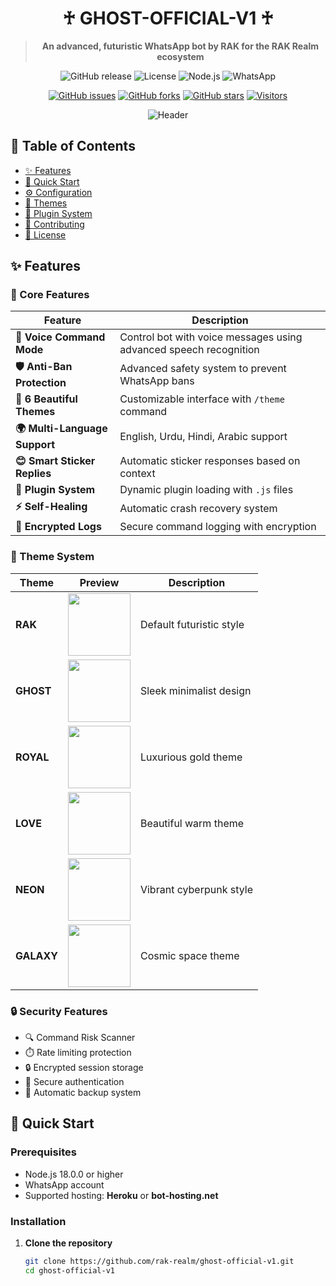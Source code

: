 <!-- GHOST-OFFICIAL-V1 README -->
<div align="center">

# ♰ GHOST-OFFICIAL-V1 ♰

> **An advanced, futuristic WhatsApp bot by RAK for the RAK Realm ecosystem**

![GitHub release](https://img.shields.io/github/v/release/rak-realm/ghost-official-v1?style=for-the-badge&color=blueviolet)
![License](https://img.shields.io/badge/License-RAK_Commercial-orange?style=for-the-badge)
![Node.js](https://img.shields.io/badge/Node.js-18.x-green?style=for-the-badge&logo=node.js)
![WhatsApp](https://img.shields.io/badge/WhatsApp-Bot-success?style=for-the-badge&logo=whatsapp)

[![GitHub issues](https://img.shields.io/github/issues/rak-realm/ghost-official-v1?color=red)](https://github.com/rak-realm/ghost-official-v1/issues)
[![GitHub forks](https://img.shields.io/github/forks/rak-realm/ghost-official-v1)](https://github.com/rak-realm/ghost-official-v1/network)
[![GitHub stars](https://img.shields.io/github/stars/rak-realm/ghost-official-v1?color=yellow)](https://github.com/rak-realm/ghost-official-v1/stargazers)
[![Visitors](https://profile-counter.glitch.me/rak-realm-ghost/count.svg)](https://github.com/rak-realm/ghost-official-v1)

<img src="https://capsule-render.vercel.app/api?type=waving&color=gradient&height=150&section=header&text=♰+GHOST+OFFICIAL+V1+♰&fontSize=40&fontColor=ffffff&animation=fadeIn" alt="Header" />

</div>

## 📖 Table of Contents
- [✨ Features](#-features)
- [🚀 Quick Start](#-quick-start)
- [⚙️ Configuration](#️-configuration)
- [🎨 Themes](#-themes)
- [🔧 Plugin System](#-plugin-system)
- [🤝 Contributing](#-contributing)
- [📝 License](#-license)

## ✨ Features

### 🤖 Core Features
| Feature | Description |
|---------|-------------|
| **🎤 Voice Command Mode** | Control bot with voice messages using advanced speech recognition |
| **🛡️ Anti-Ban Protection** | Advanced safety system to prevent WhatsApp bans |
| **🎨 6 Beautiful Themes** | Customizable interface with `/theme` command |
| **🌍 Multi-Language Support** | English, Urdu, Hindi, Arabic support |
| **😊 Smart Sticker Replies** | Automatic sticker responses based on context |
| **🔌 Plugin System** | Dynamic plugin loading with `.js` files |
| **⚡ Self-Healing** | Automatic crash recovery system |
| **🔐 Encrypted Logs** | Secure command logging with encryption |

### 🎨 Theme System
<div align="center">
  
| Theme | Preview | Description |
|-------|---------|-------------|
| **RAK** | <img src="https://via.placeholder.com/100/1a1a40/ffffff?text=RAK" width="100" /> | Default futuristic style |
| **GHOST** | <img src="https://via.placeholder.com/100/2d2d2d/ffffff?text=GHOST" width="100" /> | Sleek minimalist design |
| **ROYAL** | <img src="https://via.placeholder.com/100/ffd700/000000?text=ROYAL" width="100" /> | Luxurious gold theme |
| **LOVE** | <img src="https://via.placeholder.com/100/ff5252/ffffff?text=LOVE" width="100" /> | Beautiful warm theme |
| **NEON** | <img src="https://via.placeholder.com/100/0ff0fc/000000?text=NEON" width="100" /> | Vibrant cyberpunk style |
| **GALAXY** | <img src="https://via.placeholder.com/100/4e0f63/ffffff?text=GALAXY" width="100" /> | Cosmic space theme |

</div>

### 🔒 Security Features
- 🔍 Command Risk Scanner
- ⏱️ Rate limiting protection
- 🔒 Encrypted session storage
- 🔑 Secure authentication
- 💾 Automatic backup system

## 🚀 Quick Start

### Prerequisites
- Node.js 18.0.0 or higher
- WhatsApp account
- Supported hosting: **Heroku** or **bot-hosting.net**

### Installation

1. **Clone the repository**
   ```bash
   git clone https://github.com/rak-realm/ghost-official-v1.git
   cd ghost-official-v1
